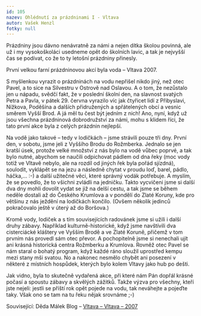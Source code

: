 ```yaml
---
id: 105
nazev: Ohlédnutí za prázdninami I - Vltava
autor: Vašek Henzl
fotky: null
---
```

Prázdniny jsou dávno nenávratně za námi a nejen dítka školou povinná, ale už i my vysokoškoláci usedneme opět do školních lavic, a tak je nejvyšší čas se podívat, co že to ty letošní prázdniny přinesly.</p><p>
První velkou farní prázdninovou akcí byla voda – Vltava 2007. </p><p>
S myšlenkou vyrazit o prázdninách na vodu nepřišel nikdo jiný, než otec Pavel, a to sice na <span title="jo, tak z týhle akce taky nikdo nic nenapsal" class="about">Silvestru v Ostrově nad Oslavou</span>. A o tom, že nezůstalo jen u nápadu, svědčí fakt, že v poslední školní den, na slavnost svatých Petra a Pavla, v pátek 29. června vyrazilo víc jak čtyřicet lidí z Přibyslavi, Nížkova, Poděšína a dalších přidružených a spřátelených obcí a vesnic směrem Vyšší Brod. A já měl tu čest být jedním z nich! Ano, nyní, když už jsou všechna prázdninová dobrodružství za námi, mohu s klidem říci, že tato první akce byla z celých prázdnin nejlepší.</p><p>
Na vodě jako takové – tedy v lodičkách – jsme strávili pouze tři dny. První den, v sobotu, jsme jeli z Vyššího Brodu do Rožmberka. Jednalo se jen kratší úsek, protože velké množství z nás bylo na vodě vůbec poprvé, a tak bylo nutné, abychom se naučili odpichovat pádlem od dna řeky (moc vody totiž ve Vltavě nebylo, ale na rozdíl od jiných řek byla pořád sjízdná), <span title="hodně lodí vedle sebe se nechá unášet proudem" class="about">soulodit</span>,  vyklápět se na jezu a následně chytat v proudu loď, barel, pádlo, háčka,… :-) a další užitečné věci, které správný vodák potřebuje. A myslím, že se povedlo, že to všichni zvládli na jedničku. Takto vycvičeni jsme si další dva dny mohli dovolit vydat se již na delší cestu, a tak jsme se během neděle dostali až do Českého Krumlova a v pondělí do Zlaté Koruny, kde pro většinu z nás ježdění na lodičkách končilo. (Ovšem několik <span title="šťastlivců" class="about">jedinců</span> pokračovalo ještě v úterý až do Boršova.)</p><p>
Kromě vody, lodiček a s tím souvisejících radovánek jsme si užili i další druhy zábavy. Například kulturně-historické, když jsme navštívili dva cisterciácké kláštery ve Vyšším Brodě a ve Zlaté Koruně, přičemž v tom prvním nás provedl sám otec převor. A pochopitelně jsme si nenechali ujít ani krásná historická centra Rožmberku a Krumlova. Rovněž otec Pavel se nám staral o bohatý program, když každé ráno sloužil uprostřed kempu mezi stany mši svatou. No a nakonec nesmělo chybět ani posezení v některé z místních hospůdek, kterých bylo kolem Vltavy jako hub po dešti.</p><p>
Jak vidno, byla to skutečně vydařená akce, při které nám Pán dopřál krásné počasí a spoustu zábavy a skvělých zážitků. Takže výzva pro všechny, kteří jste nejeli: <span title="a to jako že na 100% ano" class="about">jestli</span> se příští rok opět pojede na vodu, tak neváhejte  a pojeďte taky. Však ono se tam na tu řeku nějak srovnáme ;-)</p><p>
Související: Děda Málek Blog – <a href="http://dedamalek.blog.cz/0707/voda-vltava-2007" >Vltava – Vltava – 2007</a></p><p>
